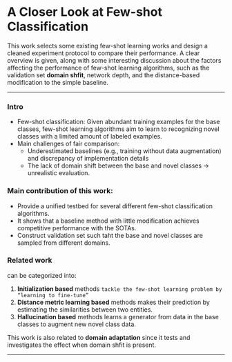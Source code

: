 # A Closer Look at Few-shot Classification
This work selects some existing few-shot learning works and design a cleaned experiment protocol to compare their performance.
A clear overview is given, along with some interesting discussion about the factors affecting the performance of few-shot
learning algorithms, such as the validation set **domain shfit**, network depth, and the distance-based modification to
the simple baseline.

---

### Intro
- Few-shot classification: Given abundant training examples for the base classes, few-shot learning algorithms aim to learn
to recognizing novel classes with a limited amount of labeled examples.
- Main challenges of fair comparison:
  - Underestimated baselines (e.g., training without data augmentation) and discrepancy of implementation details
  - The lack of domain shift between the base and novel classes -> unrealistic evaluation.
  
### Main contribution of this work:
- Provide a unified testbed for several different few-shot classification algorithms.
- It shows that a baseline method with little modification achieves competitive performance with the SOTAs.
- Construct validation set such taht the base and novel classes are sampled from different domains.

### Related work
can be categorized into:
1. **Initialization based** methods `tackle the few-shot learning problem by “learning to fine-tune”`
2. **Distance metric learning based** methods makes their prediction by estimating the similarities between two entities.
3. **Hallucination based** methods learns a generator from data in the base classes to augment new novel class data.

This work is also related to **domain adaptation** since it tests and investigates the effect when domain shfit is present.

---

##

